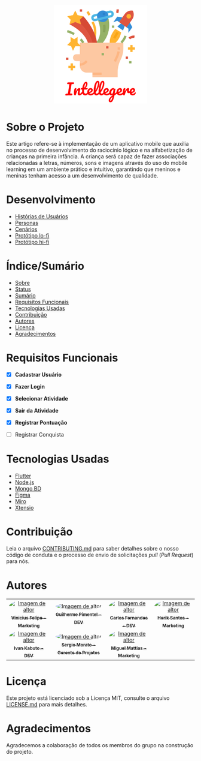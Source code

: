 <h1 align="center"> 
  <img alt="Logo" title="Intellegere" src="logo.svg" width="250px" />
</h1>


# Sobre o Projeto

Este artigo refere-se à implementação de um aplicativo mobile que auxilia no processo de desenvolvimento do raciocínio lógico e na alfabetização de crianças na primeira
infância. A criança será capaz de fazer associações relacionadas a letras, números, sons e imagens através do uso do mobile learning em um ambiente prático e intuitivo, garantindo que meninos e meninas tenham acesso a um desenvolvimento de qualidade.

# Desenvolvimento

- [Histórias de Usuários](https://miro.com/welcomeonboard/YOz2aHI96v5EV7WAoPpgTQS8fswow9ccvRchaVl2NrqjRBhIzQKOGW68ddQ3pyPS)
- [Personas](https://docs.google.com/document/d/1V43nEEDtmO6cQ2Jsh3C0zqLxf4DszINQY-rQYd7yhgw/edit?usp=sharing)
- [Cenários](https://docs.google.com/document/d/1nzLlACfRgL1vr8Um-cPzkTuD9DsgI6tADBRyiDTuNYI/edit?usp=sharing)
- [Protótipo lo-fi](https://mediacdns3.ulife.com.br/PAT/Upload/2767413/imagemlofi_20210512002004.jpeg)
- [Protótipo hi-fi](https://www.figma.com/file/hTDyBrYCKg3RXG9UU0Bglg/Intellegere2?node-id=0%3A1)
# Índice/Sumário

* [Sobre](#sobre-o-projeto)
* [Status](#Status)
* [Sumário](#índice/sumário)
* [Requisitos Funcionais](#requisitos-funcionais)
* [Tecnologias Usadas](#tecnologias-usadas)
* [Contribuição](#contribuição)
* [Autores](#autores)
* [Licença](#licença)
* [Agradecimentos](#agradecimentos)


# Requisitos Funcionais 

- [x] **Cadastrar Usuário**
- [x] **Fazer Login**
- [x] **Selecionar Atividade**
- [x] **Sair da Atividade**
- [x] **Registrar Pontuação**
- [ ] Registrar Conquista


# Tecnologias Usadas

- [Flutter](https://flutter.dev/)
- [Node.js](https://nodejs.org/en/)
- [Mongo BD](https://www.mongodb.com/try/download/community)
- [Figma](https://www.figma.com/files/recent?fuid=975487356877783015) 
- [Miro](https://miro.com/app/dashboard/)
- [Xtensio](https://app.xtensio.com/templates/#marketing)
# Contribuição

Leia o arquivo [CONTRIBUTING.md](CONTRIBUTING.md) para saber detalhes sobre o nosso código de conduta e o processo de envio de solicitações *pull* (*Pull Request*) para nós.

# Autores

<table>
  <tc>
    <td align="center"><a href="https://github.com/Vinicius-gif"><img style="border-radius: 50%;" src="https://avatars.githubusercontent.com/u/61997117?s=400&u=607bbdae8bf0bc6073491ffa95bea4c5b73b3d71&v=4" width="100px;" alt="Imagem de altor"/><br /><sub><b>Vinicius Felipe - Marketing</b></sub></a><br /></td>
</tc>
<tc>
    <td align="center"><a href="http://github.com/GuiPM001"><img style="border-radius: 50%;" src="https://avatars.githubusercontent.com/u/61996586?v=4" width="100px;" alt="Imagem de altor"/><br /><sub><b>Guilherme Pimentel - DEV</b></sub></a><br /></td>
</tc>
<tc>
    <td align="center"><a href="http://github.com/caelfernandes"><img style="border-radius: 50%;" src="https://avatars.githubusercontent.com/u/76973266?v=4" width="100px;" alt="Imagem de altor"/><br /><sub><b>Carlos Fernandes - DEV</b></sub></a><br /></td>
</tc>
<tc>
    <td align="center"><a href=""><img style="border-radius: 50%;" src="https://icons-for-free.com/iconfiles/png/512/avatar+person+profile+user+icon-1320086059654790795.png" width="100px;" alt="Imagem de altor"/><br /><sub><b>Herik Santos - Marketing</b></sub></a><br /></td>
</tc>
<tr>
    <td align="center"><a href=""><img style="border-radius: 50%;" src="https://icons-for-free.com/iconfiles/png/512/avatar+person+profile+user+icon-1320086059654790795.png" width="100px;" alt="Imagem de altor"/><br /><sub><b>Ivan Kabuto - DEV</b></sub></a><br /></td>

<tc>
    <td align="center"><a href=""><img style="border-radius: 50%;" src="https://icons-for-free.com/iconfiles/png/512/avatar+person+profile+user+icon-1320086059654790795.png" width="100px;" alt="Imagem de altor"/><br /><sub><b>Sergio Morato - Gerente de Projetos</b></sub></a><br /></td>
</tc>
<tc>
    <td align="center"><a href=""><img style="border-radius: 50%;" src="https://icons-for-free.com/iconfiles/png/512/avatar+person+profile+user+icon-1320086059654790795.png" width="100px;" alt="Imagem de altor"/><br /><sub><b>Miguel Mattias - Marketing</b></sub></a><br /></td>
</tc>
</tr>
</table>

# Licença

Este projeto está licenciado sob a Licença MIT,  consulte o arquivo [LICENSE.md](LICENSE) para mais detalhes.

# Agradecimentos

Agradecemos a colaboração de todos os membros do grupo na construção do projeto.
